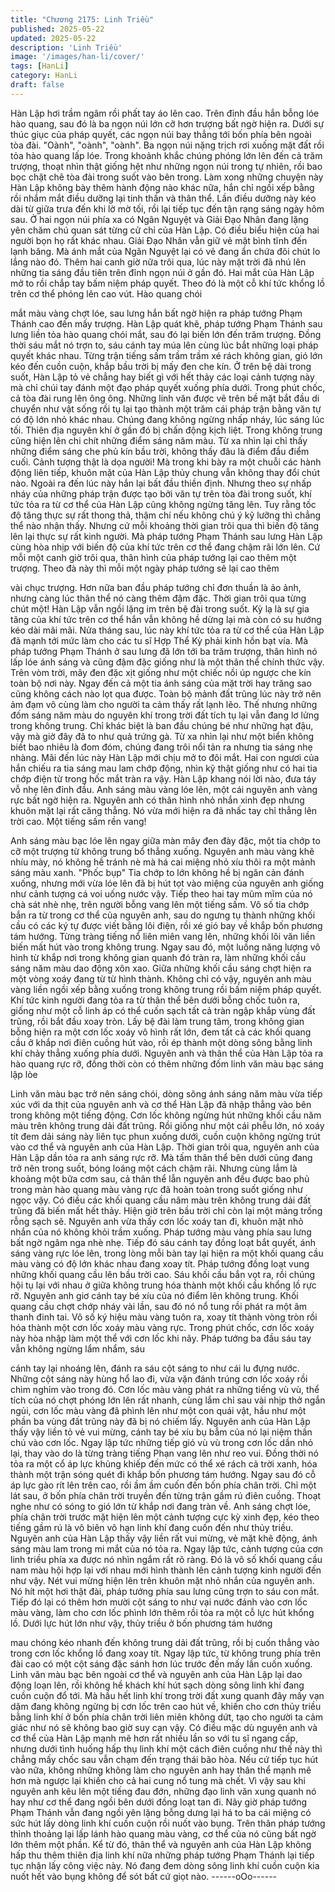 ```yaml
---
title: "Chương 2175: Linh Triều"
published: 2025-05-22
updated: 2025-05-22
description: 'Linh Triều'
image: '/images/han-li/cover/'
tags: [HanLi]
category: HanLi
draft: false
---
```


Hàn Lập hơi trầm ngâm rồi phất tay áo lên cao. Trên đỉnh đầu hắn
bỗng lóe hào quang, sau đó là ba ngọn núi lớn cỡ hơn trượng bất
ngờ hiện ra.
Dưới sự thúc giục của pháp quyết, các ngọn núi bay thẳng tới
bốn phía bên ngoài tòa đài.
"Oành", "oành", "oành".
Ba ngọn núi nặng trịch rơi xuống mặt đất rồi tỏa hào quang lấp
lóe. Trong khoảnh khắc chúng phóng lớn lên đến cả trăm trượng,
thoạt nhìn thật giống hệt như những ngọn núi trong tự nhiên, rồi
bao bọc chặt chẽ tòa đài trong suốt vào bên trong.
Làm xong những chuyện này Hàn Lập không bày thêm hành
động nào khác nữa, hắn chỉ ngồi xếp bằng rồi nhắm mắt điều
dưỡng lại tinh thần và thân thể.
Lần điều dưỡng này kéo dài từ giữa trưa đến khi lờ mờ tối, rồi lại
tiếp tục đến tận rạng sáng ngày hôm sau.
Ở hai ngọn núi phía xa có Ngân Nguyệt và Giải Đạo Nhân đang
lặng yên chăm chú quan sát từng cử chỉ của Hàn Lập. Có điều
biểu hiện của hai người bọn họ rất khác nhau.
Giải Đạo Nhân vẫn giữ vẻ mặt bình tĩnh đến lạnh băng. Mà ánh
mắt của Ngân Nguyệt lại có vẻ đang ẩn chứa đôi chút lo lắng nào
đó.
Thêm hai canh giờ nữa trôi qua, lúc này mặt trời đã nhú lên
những tia sáng đầu tiên trên đỉnh ngọn núi ở gần đó. Hai mắt của
Hàn Lập mở to rồi chắp tay bấm niệm pháp quyết. Theo đó là một
cỗ khí tức khổng lồ trên cơ thể phóng lên cao vút. Hào quang chói

mắt màu vàng chợt lóe, sau lưng hắn bất ngờ hiện ra pháp tướng
Phạm Thánh cao đến mấy trượng.
Hàn Lập quát khẽ, pháp tướng Phạm Thánh sau lưng liền tỏa hào
quang chói mắt, sau đó lại biến lớn đến trăm trượng. Đồng thời
sáu mắt nó trợn to, sáu cánh tay múa lên cùng lúc bắt những loại
pháp quyết khác nhau.
Từng trận tiếng sấm trầm trầm xé rách không gian, gió lớn kéo
đến cuồn cuộn, khắp bầu trời bị mấy đen che kín.
Ở trên bệ dài trong suốt, Hàn Lập tỏ vẻ chẳng hay biết gì với hết
thảy các loại cảnh tượng này mà chỉ chúi tay đánh một đạo pháp
quyết xuống phía dưới.
Trong phút chốc, cả tòa đài rung lên ông ông. Những linh văn
được vẽ trên bề mặt bắt đầu di chuyển như vật sống rồi tụ lại tạo
thành một trăm cái pháp trận bằng văn tự có độ lớn nhỏ khác
nhau. Chúng đang không ngừng nhấp nháy, lúc sáng lúc tối.
Thiên địa nguyên khí ở gần đó bị chấn động kịch liệt. Trong không
trung cũng hiện lên chi chít những điểm sáng năm màu. Từ xa
nhìn lại chỉ thấy những điểm sáng che phủ kín bầu trời, không
thấy đâu là điểm đầu điểm cuối. Cảnh tượng thật là dọa người!
Mà trong khi bày ra một chuỗi các hành động liên tiếp, khuôn mặt
của Hàn Lập thủy chung vẫn không thay đổi chút nào. Ngoài ra
đến lúc này hắn lại bất đầu thiền định.
Nhưng theo sự nhấp nháy của những pháp trận được tạo bởi văn
tự trên tòa đài trong suốt, khí tức tỏa ra từ cơ thể của Hàn Lập
cũng không ngừng tăng lên. Tuy rằng tốc độ tăng thực sự rất
thong thả, thậm chí nếu không chú ý kỹ lưỡng thì chẳng thể nào
nhận thấy. Nhưng cứ mỗi khoảng thời gian trôi qua thì biến độ
tăng lên lại thực sự rất kinh người.
Mà pháp tướng Phạm Thánh sau lưng Hàn Lập cùng hòa nhịp với
biến độ của khí tức trên cơ thể đang chậm rãi lớn lên. Cứ mỗi một
canh giờ trôi qua, thân hình của pháp tướng lại cao thêm một
trượng. Theo đà này thì mỗi một ngày pháp tướng sẽ lại cao thêm

vài chục trượng. Hơn nữa ban đầu pháp tướng chỉ đơn thuần là
ảo ảnh, nhưng càng lúc thân thể nó càng thêm đậm đặc.
Thời gian trôi qua từng chút một!
Hàn Lập vẫn ngồi lặng im trên bệ đài trong suốt. Kỳ lạ là sự gia
tăng của khí tức trên cơ thể hắn vẫn không hề dừng lại mà còn có
su hướng kéo dài mãi mãi.
Nửa tháng sau, lúc này khí tức tỏa ra từ cơ thể của Hàn Lập đã
mạnh tới mức làm cho các tu sĩ Hợp Thể Kỳ phải kinh hồn bạt
vía. Mà pháp tướng Phạm Thánh ở sau lưng đã lớn tới ba trăm
trượng, thân hình nó lấp lóe ánh sáng và cũng đậm đặc giống
như là một thân thể chính thức vậy.
Trên vòm trời, mây đen đặc xịt giống như một chiếc nồi úp ngược
che kín toàn bộ nơi này. Ngay đến cả một tia ánh sáng của mặt
trời hay trăng sao cũng không cách nào lọt qua được.
Toàn bộ mảnh đất trũng lúc này trở nên ảm đạm vô cùng làm cho
người ta cảm thấy rất lạnh lẽo.
Thế nhưng những đốm sáng năm màu do nguyên khí trong trời
đất tích tụ lại vẫn đang lơ lửng trong không trung. Chỉ khác biệt là
ban đầu chúng bé như những hạt đậu, vậy mà giờ đây đã to như
quả trứng gà. Từ xa nhìn lại như một biển không biết bao nhiêu là
đom đóm, chúng đang trôi nổi tản ra nhưng tia sáng nhẹ nhàng.
Mãi đến lúc này Hàn Lập mới chịu mở to đôi mắt. Hai con ngươi
của hắn chiếu ra tia sáng mau lam chớp động, nhìn kỹ thật giống
như có hai tia chớp điện từ trong hốc mắt tràn ra vậy. Hàn Lập
khang nói lời nào, đưa táy vỗ nhẹ lên đỉnh đầu. Anh sáng màu
vàng lóe lên, một cái nguyên anh vàng rực bất ngờ hiện ra.
Nguyên anh có thân hình nhỏ nhắn xinh đẹp nhưng khuôn mặt lại
rất căng thẳng. Nó vừa mới hiện ra đã nhấc tay chỉ thẳng lên trời
cao.
Một tiếng sấm rền vang!

Anh sáng màu bạc lóe lên ngay giữa màn mây đen đày đặc, một
tia chớp to cỡ một trượng từ không trung bổ thẳng xuống.
Nguyên anh màu vàng khẽ nhíu mày, nó không hề tránh nè mà há
cai miệng nhỏ xíu thôi ra một mảnh sáng màu xanh.
"Phốc bụp"
Tia chớp to lớn không hề bị ngăn cản đánh xuống, nhưng mới
vừa lóe lên đã bị hút tọt vào miệng của nguyên anh giống như
cảnh tượng cá voi uống nước vậy.
Tiếp theo hai tay mũm mĩm của nó chà sát nhè nhẹ, trên người
bỗng vang lên một tiếng sấm. Vô số tia chớp bắn ra từ trong cơ
thể của nguyên anh, sau do ngưng tụ thành những khối cầu có
các ký tự được viết bằng lôi điện, rồi xé gió bay về khắp bốn
phương tám hướng.
Từng tràng tiếng nổ liên miên vang lên, những khối lôi văn liền
biến mất hút vào trong không trung. Ngay sau đó, một luồng năng
lượng vô hình từ khắp nơi trong không gian quanh đó tràn ra, làm
những khối cầu sáng năm màu dao động xôn xao.
Giữa những khối cầu sáng chợt hiện ra một vòng xoáy đang từ từ
hình thành.
Không chỉ có vậy, nguyên anh màu vàng liền ngồi xếp bằng
xuống trong không trung rồi bấm niệm pháp quyết. Khí tức kinh
người đang tỏa ra từ thân thể bên dưới bỗng chốc tuôn ra, giống
như một cỗ linh áp có thể cuốn sạch tất cả tràn ngập khắp vùng
đất trũng, rồi bắt đầu xoay tròn.
Lấy bệ đài làm trung tâm, trong không gian bỗng hiện ra một cơn
lốc xoáy vô hình rất lớn, đem tất cả các khối quang cầu ở khắp
nơi điên cuồng hút vào, rồi ép thành một dòng sông bằng linh khí
chảy thẳng xuống phía dưới.
Nguyên anh và thân thể của Hàn Lập tỏa ra hào quang rực rỡ,
đồng thời còn có thêm những đốm linh văn màu bạc sáng lập lòe

Linh văn màu bạc trở nên sáng chói, dòng sông ánh sáng năm
màu vừa tiếp xúc với da thịt của nguyên anh và cơ thể Hàn Lập
đã nhập thẳng vào bên trong không một tiếng động.
Cơn lốc không ngừng hút những khối cầu năm màu trên không
trung dải đất trũng. Rồi giống như một cái phễu lớn, nó xoáy tít
đem dải sáng này liên tục phun xuống dưới, cuồn cuộn không
ngừng trút vào cơ thể và nguyên anh của Hàn Lập.
Thời gian trôi qua, nguyên anh của Hàn Lập dần tỏa ra anh sáng
rực rỡ. Mà tấm thân thể bên dưới cũng đang trở nên trong suốt,
bóng loáng một cách chậm rãi. Nhưng cùng lắm là khoảng một
bữa cơm sau, cả thân thể lẫn nguyên anh đều được bao phủ
trong màn hào quang màu vàng rực đã hoàn toàn trong suốt
giống như ngọc vậy.
Có điều các khối quang cầu năm màu trên không trung dải đất
trũng đã biến mất hết thảy. Hiện giờ trên bầu trời chỉ còn lại một
mảng trống rỗng sạch sẽ.
Nguyên anh vừa thấy cơn lốc xoáy tan đi, khuôn mặt nhỏ nhắn
của nó không khỏi trầm xuống. Pháp tướng màu vàng phía sau
lưng bất ngờ ngâm nga nhè nhẹ. Tiếp đó sáu cánh tay đồng loạt
bắt quyết, ánh sáng vàng rực lóe lên, trong lòng mỗi bàn tay lại
hiện ra một khối quang cầu màu vàng có độ lớn khác nhau đang
xoay tít. Pháp tướng đồng loạt vung những khối quang cầu lên
bầu trời cao.
Sáu khối cầu bắn vọt ra, rồi chúng hội tụ lại với nhau ở giữa
không trung hóa thành một khối cầu khổng lồ rực rỡ.
Nguyên anh giơ cánh tay bé xíu của nó điểm lên không trung.
Khối quang cầu chợt chớp nháy vài lần, sau đó nó nổ tung rồi
phát ra một âm thanh đinh tai.
Vô số ký hiệu màu vàng tuôn ra, xoay tít thành vòng tròn rồi hóa
thành một cơn lốc xoáy màu vàng rực. Trong phút chốc, cơn lốc
xoáy này hòa nhập làm một thể với cơn lốc khi nãy.
Pháp tướng ba đầu sáu tay vẫn không ngừng lẩm nhẩm, sáu

cánh tay lại nhoáng lên, đánh ra sáu cột sáng to như cái lu đựng
nước. Những cột sáng này hùng hổ lao đi, vừa vặn đánh trúng
cơn lốc xoáy rồi chìm nghỉm vào trong đó.
Cơn lốc màu vàng phát ra những tiếng vù vù, thể tích của nó chợt
phóng lớn lên rất nhanh, cùng lắm chỉ sau vài nhịp thở ngắn ngủi,
cơn lốc màu vàng đã phình lên như một con quái vật, hầu như
một phần ba vùng đất trũng này đã bị nó chiếm lấy.
Nguyên anh của Hàn Lập thấy vậy liền tỏ vẻ vui mừng, cánh tay
bé xíu bụ bẫm của nó lại niệm thần chú vào cơn lốc.
Ngay lập tức những tiếp gió vù vù trong cơn lốc dần nhỏ lại, thay
vào do là từng tràng tiếng Phạn vang lên như reo vui. Đồng thời
nó tỏa ra một cổ áp lực khủng khiếp đến mức có thể xé rách cả
trời xanh, hóa thành một trận sóng quét đi khắp bốn phương tám
hướng.
Ngay sau đó cỗ áp lực gào rít lên trên cao, rồi ầm ầm cuốn đến
bốn phía chân trời. Chỉ một lát sau, ở bốn phía chân trời truyền
đến từng trận gầm rú điên cuồng. Thoạt nghe như có sóng to gió
lớn từ khắp nơi đang tràn về.
Anh sáng chợt lóe, phía chân trời trước mặt hiện lên một cảnh
tượng cực kỳ xinh đẹp, kéo theo tiếng gầm rú là vô biên vô hạn
linh khí đang cuốn đến như thủy triều.
Nguyên anh của Hàn Lập thấy vậy liền rất vui mừng, vẻ mặt khẽ
động, ánh sáng màu lam trong mi mắt của nó tỏa ra. Ngay lập
tức, cảnh tượng của cơn linh triều phía xa được nó nhìn ngắm rất
rõ ràng. Đó là vô số khối quang cầu nam màu hội hợp lại với nhau
mới hình thành lên cảnh tượng kinh người đến như vậy.
Nét vui mừng hiện lên trên khuôn mặt nhỏ nhắn của nguyên anh.
Nó hít một hơi thật đài, pháp tướng phía sau lưng cũng trợn to
sáu con mắt. Tiếp đó lại có thêm hơn mười cột sáng to như vại
nước đánh vào cơn lốc màu vàng, làm cho cơn lốc phình lớn
thêm rồi tỏa ra một cỗ lực hút khổng lồ.
Dưới lực hút lớn như vậy, thủy triều ở bốn phương tám hướng

mau chóng kéo nhanh đến không trung dải đất trũng, rồi bị cuốn
thẳng vào trong cơn lốc khổng lồ đang xoay tít.
Ngay lập tức, từ không trung phía trên đài cao có một cột sáng
đặc sánh hơn lúc trước đến mấy lần cuốn xuống.
Linh văn màu bạc bên ngoài cơ thể và nguyên anh của Hàn Lập
lại dao động loạn lên, rồi không hề khách khí hút sạch dòng sông
linh khí đang cuồn cuộn đổ tới.
Mà hầu hết linh khí trong trời đất xung quanh đây mấy vạn dặm
đang không ngừng bị cơn lốc trên cao hút về, khiến cho cơn thủy
triều bằng linh khí ở bốn phía chân trời liên miên không dứt, tạo
cho người ta cảm giác như nó sẽ không bao giờ suy cạn vậy. Có
điều mặc dù nguyên anh và cơ thể của Hàn Lập mạnh mẽ hơn rất
nhiều lần so với tu sĩ ngang cấp, nhưng dưới tình huống hấp thụ
linh khí một cách điên cuồng như thế này thì chẳng mấy chốc sau
vẫn chạm đến trạng thái bão hòa. Nếu cứ tiếp tục hút vào nữa,
không những không làm cho nguyên anh hay thân thể mạnh mẽ
hơn mà ngược lại khiến cho cả hai cung nổ tung mà chết.
Vì vậy sau khi nguyên anh kêu lên một tiếng đau đớn, những đạo
linh văn xung quanh nó hay như cơ thể đang ngồi bên dưới đồng
loạt tan đi.
Nãy giờ pháp tướng Phạm Thánh vẫn đang ngồi yên lặng bỗng
dưng lại há to ba cái miệng có sức hút lấy dòng linh khí cuồn
cuộn rồi nuốt vào bụng. Trên thân pháp tướng thỉnh thoảng lại lấp
lánh hào quang màu vàng, cơ thể của nó cũng bất ngờ lớn thêm
một phần.
Kể từ đó, thân thể và nguyên anh của Hàn Lập không hấp thu
thêm thiên địa linh khí nữa những pháp tướng Phạm Thánh lại
tiếp tục nhận lấy công việc này. Nó đang đem dòng sông linh khí
cuồn cuộn kia nuốt hết vào bụng không để sót bất cứ giọt nào.
------oOo------
